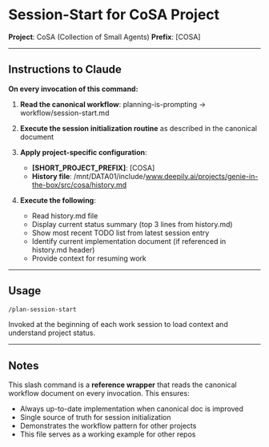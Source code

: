 # Session-Start for CoSA Project

**Project**: CoSA (Collection of Small Agents)
**Prefix**: [COSA]

---

## Instructions to Claude

**On every invocation of this command:**

1. **Read the canonical workflow**: planning-is-prompting → workflow/session-start.md

2. **Execute the session initialization routine** as described in the canonical document

3. **Apply project-specific configuration**:
   - **[SHORT_PROJECT_PREFIX]**: [COSA]
   - **History file**: /mnt/DATA01/include/www.deepily.ai/projects/genie-in-the-box/src/cosa/history.md

4. **Execute the following**:
   - Read history.md file
   - Display current status summary (top 3 lines from history.md)
   - Show most recent TODO list from latest session entry
   - Identify current implementation document (if referenced in history.md header)
   - Provide context for resuming work

---

## Usage

```bash
/plan-session-start
```

Invoked at the beginning of each work session to load context and understand project status.

---

## Notes

This slash command is a **reference wrapper** that reads the canonical workflow document on every invocation. This ensures:
- Always up-to-date implementation when canonical doc is improved
- Single source of truth for session initialization
- Demonstrates the workflow pattern for other projects
- This file serves as a working example for other repos
